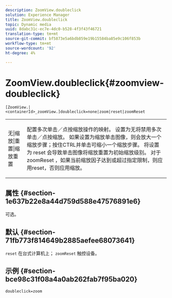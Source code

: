 ```yaml
---
description: ZoomView.doubleclick
solution: Experience Manager
title: ZoomView.doubleclick
topic: Dynamic media
uuid: 8dabc31c-ec7e-4dc0-b528-4f3f43f46721
translation-type: tm+mt
source-git-commit: bf5873e5a6bdb859e19b15584ba85e9c106f853b
workflow-type: tm+mt
source-wordcount: '92'
ht-degree: 4%

---
```



# ZoomView.doubleclick{#zoomview-doubleclick}

`[ZoomView.|<containerId>_zoomView.]doubleclick=none|zoom|reset|zoomReset`

<table id="table_E314540D347D47699C04EB80D20C0721"> 
 <tbody> 
  <tr> 
   <td colname="col1"> <p> <span class="codeph"> 无|缩放|重置|缩放重置  </span> </p> </td> 
   <td colname="col2"> <p> 配置多次单击／点按缩放操作的映射。 设置为<span class="codeph">无</span>将禁用多次单击／点按缩放。 如果设置为<span class="codeph">缩放</span>单击图像，则会放大一个缩放步骤；按住CTRL并单击可缩小一个缩放步骤。 将设置为<span class="codeph"> reset </span>会导致单击图像将缩放重置为初始缩放级别。 对于<span class="codeph"> zoomReset </span>，如果当前缩放因子达到或超过指定限制，则应用reset，否则应用缩放。 </p> </td> 
  </tr> 
 </tbody> 
</table>

## 属性 {#section-1e637b22e8a44d759d588e47576891e6}

可选。

## 默认 {#section-71fb773f814649b2885aefee68073641}

`reset` 在台式计算机上； `zoomReset` 触控设备。

## 示例 {#section-bce98c31f08a4a0ab262fab7f95ba020}

`doubleclick=zoom`
